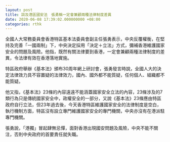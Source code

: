 ```yaml
---
layout: post
title: 談及港區國安法　張勇稱一定會兼顧兩種法律制度差異
date: 2020-06-08 17:39:02.000000000 +08:00
categories: rthk
---
```


全國人大常務委員會香港特區基本法委員會副主任張勇表示，中央反覆權衡，在堅持及完善「一國兩制」下，中央決定採用「決定＋立法」方式，彌補香港維護國家安全的問題及風險。他指，既然有關法律要到香港，一定會兼顧兩種法律制度的差異，令法律有效在香港落地實施。

特區政府舉辦《基本法》頒布30周年網上研討會，張勇發言時說，全國人大的決定法律效力具不容置疑的法律效力，國內、國外都不能質疑，任何個人、組織都不能質疑。

他又指，《基本法》23條的內容遠遠不能涵蓋國家安全立法的內容，23條涉及的7類行為只是傳統國家安全中，政權安全的一部分，又說《基本法》23條應由特區政府自行立法，但23年過去後，今天香港特區維護國家安全的法律制度是空白，執行機制方面，特區沒有設立專門維護國家安全的專門機關，中央亦沒有在港派駐專門機關。

張勇說，「港獨」冒起肆無忌憚，面對香港出現國安問題及風險，中央不能不關注，否則中央政府的首要責任就失職。
